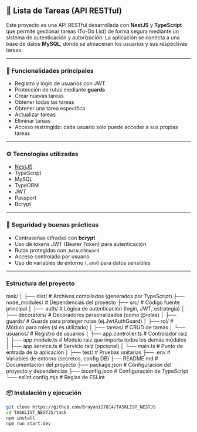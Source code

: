 ## 📝 Lista de Tareas (API RESTful)

Este proyecto es una API RESTful desarrollada con **NestJS** y **TypeScript** que permite gestionar tareas (To-Do List) de forma segura mediante un sistema de autenticación y autorización. La aplicación se conecta a una base de datos **MySQL**, donde se almacenan los usuarios y sus respectivas tareas.

---

### 🚀 Funcionalidades principales

- Registro y login de usuarios con JWT
- Protección de rutas mediante **guards**
- Crear nuevas tareas
- Obtener todas las tareas
- Obtener una tarea específica
- Actualizar tareas
- Eliminar tareas
- Acceso restringido: cada usuario solo puede acceder a sus propias tareas

---

### ⚙️ Tecnologías utilizadas

- [NestJS](https://nestjs.com/)
- TypeScript
- MySQL
- TypeORM
- JWT
- Passport
- Bcrypt

---

### 🔐 Seguridad y buenas prácticas

- Contraseñas cifradas con **bcrypt**
- Uso de tokens JWT (Bearer Token) para autenticación
- Rutas protegidas con `JwtAuthGuard`
- Acceso controlado por usuario
- Uso de variables de entorno (`.env`) para datos sensibles

---

### Estructura del proyecto
task/
│
├── dist/                     # Archivos compilados (generados por TypeScript)
├── node_modules/             # Dependencias del proyecto
├── src/                      # Código fuente principal
│   ├── auth/                 # Lógica de autenticación (login, JWT, estrategia)
│   ├── decorators/           # Decoradores personalizados (como @roles)
│   ├── guards/               # Guards para proteger rutas (ej.JwtAuthGuard)
│   ├── rol/                  # Módulo para roles (si es utilizado)
│   ├── tareas/               # CRUD de tareas
│   └── usuarios/             # Registro de usuarios
│   ├── app.controller.ts     # Controlador raíz
│   ├── app.module.ts         # Módulo raíz que importa todos los demás módulos
│   ├── app.service.ts        # Servicio raíz (opcional)
│   └── main.ts               # Punto de entrada de la aplicación
│
├── test/                     # Pruebas unitarias
├── .env                      # Variables de entorno (secretos, config DB)
├── README.md                 # Documentación del proyecto
├── package.json              # Configuración del proyecto y dependencias
├── tsconfig.json             # Configuración de TypeScript
└── eslint.config.mjs         # Reglas de ESLint


### 📦 Instalación y ejecución

```bash
git clone https://github.com/Brayan127814/TASKLIST_NESTJS
cd TASKLIST_NESTJS/task
npm install
npm run start:dev



  

